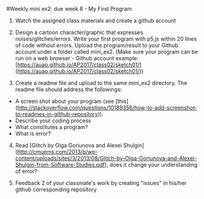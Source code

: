 #Weekly mini ex2: due week 8 - My First Program

1) Watch the assigned class materials and create a github account

2) Design a cartoon character/graphic that expresses noises/glitches/errors. Write your first program with p5.js within 20 lines of code without errors. Upload the program/result to your Github account under a folder called mini_ex2. (Make sure your program can be run on a web browser - Github account example: [https://auap.github.io/AP2017/class02/sketch01/] (https://auap.github.io/AP2017/class02/sketch01/))

3) Create a readme file and upload to the same mini_ex2 directory. The readme file should address the followings:
  
  - A screen shot about your program (see [this] (http://stackoverflow.com/questions/10189356/how-to-add-screenshot-to-readmes-in-github-repository)).
  - Describe your coding process 
  - What constitutes a program?
  - What is error?
  
4) Read [Glitch by Olga Goriunova and Alexei Shulgin] (http://cmuems.com/2013/b/wp-content/uploads/sites/3/2013/08/Glitch-by-Olga-Goriunova-and-Alexei-Shulgin-from-Software-Studies.pdf), does it change your understanding of error? 

5) Feedback 2 of your classmate's work by creating "issues" in his/her github corresponding repository 
